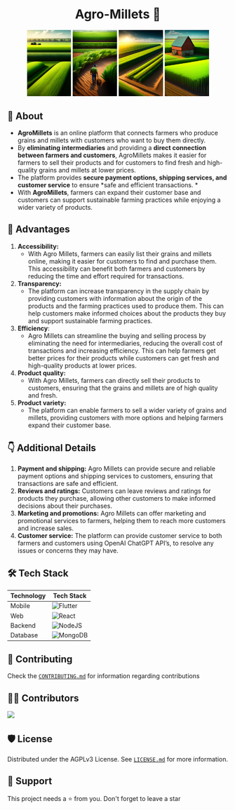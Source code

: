 <h1 align="center"> Agro-Millets 🌾 </h1>
<p align="middle">
  <img src="/images/farm.jpg" width="20%" />
  <img src="/images/farmer.jpg" width="20%" /> 
  <img src="/images/field.jpg" width="20%" />
  <img src="/images/farmhouse.jpg" width="20%" />
</p>

## 🚜 About 
+ **AgroMillets** is an online platform that connects farmers who produce grains and millets with customers who want to buy them directly. 
+ By **eliminating intermediaries** and providing a **direct connection between farmers and customers**, AgroMillets makes it easier for farmers to sell their products and for customers to find fresh and high-quality grains and millets at lower prices. 
+ The platform provides **secure payment options, shipping services, and customer service** to ensure *safe and efficient transactions. *
+ With **AgroMillets**, farmers can expand their customer base and customers can support sustainable farming practices while enjoying a wider variety of products.

## 💪 Advantages

1. **Accessibility:** 
    - With Agro Millets, farmers can easily list their grains and millets online, making it easier for customers to find and purchase them. This accessibility can benefit both farmers and customers by reducing the time and effort required for transactions.
2. **Transparency:** 
    - The platform can increase transparency in the supply chain by providing customers with information about the origin of the products and the farming practices used to produce them. This can help customers make informed choices about the products they buy and support sustainable farming practices.
3. **Efficiency**: 
    - Agro Millets can streamline the buying and selling process by eliminating the need for intermediaries, reducing the overall cost of transactions and increasing efficiency. This can help farmers get better prices for their products while customers can get fresh and high-quality products at lower prices.
4. **Product quality:** 
    - With Agro Millets, farmers can directly sell their products to customers, ensuring that the grains and millets are of high quality and fresh.
5. **Product variety:** 
    - The platform can enable farmers to sell a wider variety of grains and millets, providing customers with more options and helping farmers expand their customer base.

## 👇 Additional Details

1. **Payment and shipping:** Agro Millets can provide secure and reliable payment options and shipping services to customers, ensuring that transactions are safe and efficient.
2. **Reviews and ratings:** Customers can leave reviews and ratings for products they purchase, allowing other customers to make informed decisions about their purchases.
3. **Marketing and promotions:** Agro Millets can offer marketing and promotional services to farmers, helping them to reach more customers and increase sales.
4. **Customer service:** The platform can provide customer service to both farmers and customers using OpenAI ChatGPT API’s, to resolve any issues or concerns they may have.

## 🛠️ Tech Stack

| Technology | Tech Stack |
| --- | --- |
| Mobile | ![Flutter](https://img.shields.io/badge/Flutter-%2302569B.svg?style=for-the-badge&logo=Flutter&logoColor=white) |
| Web | ![React](https://img.shields.io/badge/react-%2320232a.svg?style=for-the-badge&logo=react&logoColor=%2361DAFB) |
| Backend | ![NodeJS](https://img.shields.io/badge/node.js-6DA55F?style=for-the-badge&logo=node.js&logoColor=white) |
| Database | ![MongoDB](https://img.shields.io/badge/MongoDB-%234ea94b.svg?style=for-the-badge&logo=mongodb&logoColor=white) |

## 🤝 Contributing
Check the [`CONTRIBUTING.md`](./docs/CONTRIBUTING.md) for information regarding contributions

## 👨‍💻 Contributors
<a href="https://github.com/AmanNegi/AgroMillets/graphs/contributors">
  <img src="https://contrib.rocks/image?repo=AmanNegi/AgroMillets" />
</a>


## 🛡️ License
Distributed under the AGPLv3 License. See [`LICENSE.md`](./LICENSE) for more information.

## 🙏 Support
This project needs a ⭐️ from you. Don't forget to leave a star 


